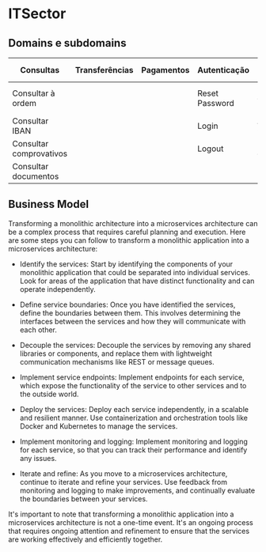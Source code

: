 # ITSector

## Domains e subdomains

| Consultas | Transferências | Pagamentos | Autenticação | Gerir Conta | Gerir Cartões |
| -------- | -------- | -------- | -------- | -------- | -------- |
| Consultar à ordem | | | Reset Password | Criar conta nova | Criar/Pedir cartão |
| Consultar IBAN | | | Login | Apagar Conta | Bloquear/Apagar Cartão |
| Consultar comprovativos | | | Logout | Editar dados | Limitar Cartão | 
| Consultar documentos | | | | | | 

## Business Model

Transforming a monolithic architecture into a microservices architecture can be a complex process that requires careful planning and execution. Here are some steps you can follow to transform a monolithic application into a microservices architecture:

* Identify the services: Start by identifying the components of your monolithic application that could be separated into individual services. Look for areas of the application that have distinct functionality and can operate independently.

* Define service boundaries: Once you have identified the services, define the boundaries between them. This involves determining the interfaces between the services and how they will communicate with each other.

* Decouple the services: Decouple the services by removing any shared libraries or components, and replace them with lightweight communication mechanisms like REST or message queues.

* Implement service endpoints: Implement endpoints for each service, which expose the functionality of the service to other services and to the outside world.

* Deploy the services: Deploy each service independently, in a scalable and resilient manner. Use containerization and orchestration tools like Docker and Kubernetes to manage the services.

* Implement monitoring and logging: Implement monitoring and logging for each service, so that you can track their performance and identify any issues.

* Iterate and refine: As you move to a microservices architecture, continue to iterate and refine your services. Use feedback from monitoring and logging to make improvements, and continually evaluate the boundaries between your services.

It's important to note that transforming a monolithic application into a microservices architecture is not a one-time event. It's an ongoing process that requires ongoing attention and refinement to ensure that the services are working effectively and efficiently together.
